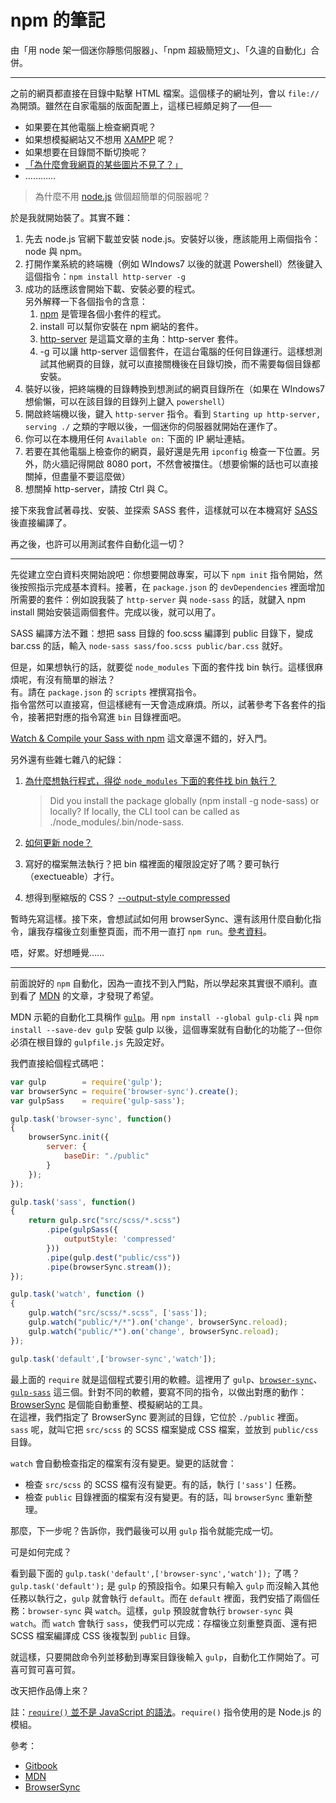 # npm 的筆記

由「用 node 架一個迷你靜態伺服器」、「npm 超級簡短文」、「久違的自動化」合併。

---

之前的網頁都直接在目錄中點擊 HTML 檔案。這個樣子的網址列，會以 `file://` 為開頭。雖然在自家電腦的版面配置上，這樣已經頗足夠了──但──

* 如果要在其他電腦上檢查網頁呢？
* 如果想模擬網站又不想用 [XAMPP](https://www.apachefriends.org/zh_tw/) 呢？
* 如果想要在目錄間不斷切換呢？
* [「為什麼會我網頁的某些圖片不見了？」](https://developer.mozilla.org/zh-TW/docs/Web/HTTP/Access_control_CORS)
* …………

> 為什麼不用 [node.js](https://nodejs.org) 做個超簡單的伺服器呢？

於是我就開始裝了。其實不難：

1. 先去 node.js 官網下載並安裝 node.js。安裝好以後，應該能用上兩個指令：node 與 npm。
2. 打開作業系統的終端機（例如 WIndows7 以後的就選 Powershell）然後鍵入這個指令：`npm install http-server -g`
3. 成功的話應該會開始下載、安裝必要的程式。  
    另外解釋一下各個指令的含意：
    1. [npm](https://www.npmjs.com/) 是管理各個小套件的程式。
    2. install 可以幫你安裝在 npm 網站的套件。
    3. [http-server](https://www.npmjs.com/package/http-server) 是這篇文章的主角：http-server 套件。
    4. \-g 可以讓 http-server 這個套件，在這台電腦的任何目錄運行。這樣想測試其他網頁的目錄，就可以直接關機後在目錄切換，而不需要每個目錄都安裝。
4. 裝好以後，把終端機的目錄轉換到想測試的網頁目錄所在（如果在 WIndows7 想偷懶，可以在該目錄的目錄列上鍵入 `powershell`）
5. 開啟終端機以後，鍵入 `http-server` 指令。看到 `Starting up http-server, serving ./` 之類的字眼以後，一個迷你的伺服器就開始在運作了。
6. 你可以在本機用任何 `Available on:` 下面的 IP 網址連結。
7. 若要在其他電腦上檢查你的網頁，最好還是先用 `ipconfig` 檢查一下位置。另外，防火牆記得開啟 8080 port，不然會被擋住。（想要偷懶的話也可以直接關掉，但盡量不要這麼做）
8. 想關掉 http-server，請按 Ctrl 與 C。

接下來我會試著尋找、安裝、並探索 SASS 套件，這樣就可以在本機寫好 [SASS](http://sass-lang.com/) 後直接編譯了。

再之後，也許可以用測試套件自動化這一切？

---

先從建立空白資料夾開始說吧：你想要開啟專案，可以下 `npm init` 指令開始，然後按照指示完成基本資料。接著，在 `package.json` 的 `devDependencies` 裡面增加所需要的套件：例如說我裝了 `http-server` 與 `node-sass` 的話，就鍵入 npm install 開始安裝這兩個套件。完成以後，就可以用了。

SASS 編譯方法不難：想把 sass 目錄的 foo.scss 編譯到 public 目錄下，變成 bar.css 的話，輸入 `node-sass sass/foo.scss public/bar.css` 就好。

但是，如果想執行的話，就要從 `node_modules` 下面的套件找 bin 執行。這樣很麻煩呢，有沒有簡單的辦法？  
有。請在 `package.json` 的 `scripts` 裡撰寫指令。  
指令當然可以直接寫，但這樣總有一天會造成麻煩。所以，試著參考下各套件的指令，接著把對應的指令寫進 `bin` 目錄裡面吧。

[Watch & Compile your Sass with npm](https://medium.com/@brianhan/watch-compile-your-sass-with-npm-9ba2b878415b) 這文章還不錯的，好入門。

另外還有些雜七雜八的紀錄：

1. [為什麼想執行程式，得從 `node_modules` 下面的套件找 bin 執行？](https://stackoverflow.com/questions/39330727/node-sass-command-not-found-when-compiling)

    > Did you install the package globally (npm install -g node-sass) or locally? If locally, the CLI tool can be called as ./node\_modules/.bin/node-sass.

2. [如何更新 node？](http://eddychang.me/blog/16-javascript/58-nodes-update.html)
3. 寫好的檔案無法執行？把 bin 檔裡面的權限設定好了嗎？要可執行（exectueable）才行。
4. 想得到壓縮版的 CSS？ [\--output-style compressed](https://stackoverflow.com/questions/40579330/minify-css-with-node-sass)

暫時先寫這樣。接下來，會想試試如何用 browserSync、還有該用什麼自動化指令，讓我存檔後立刻重整頁面，而不用一直打 `npm run`。[參考資料](https://kejyuntw.gitbooks.io/gulp-learning-notes/content/plguins/Tool/Plugins-Tool-browser-sync.html)。

唔，好累。好想睡覺……

---

前面說好的 `npm` 自動化，因為一直找不到入門點，所以學起來其實很不順利。直到看了 [MDN](https://developer.mozilla.org/zh-TW/docs/Learn/Tools_and_testing/Cross_browser_testing/Automated_testing) 的文章，才發現了希望。

MDN 示範的自動化工具稱作 [`gulp`](http://gulpjs.com/)。用 `npm install --global gulp-cli` 與 `npm install --save-dev gulp` 安裝 gulp 以後，這個專案就有自動化的功能了--但你必須在根目錄的 `gulpfile.js` 先設定好。

我們直接給個程式碼吧：

```js
var gulp        = require('gulp');
var browserSync = require('browser-sync').create();
var gulpSass    = require('gulp-sass');

gulp.task('browser-sync', function()
{
    browserSync.init({
        server: {
            baseDir: "./public"
        }
    });
});

gulp.task('sass', function()
{
    return gulp.src("src/scss/*.scss")
        .pipe(gulpSass({
            outputStyle: 'compressed'
        }))
        .pipe(gulp.dest("public/css"))
        .pipe(browserSync.stream());
});

gulp.task('watch', function ()
{
    gulp.watch("src/scss/*.scss", ['sass']);
    gulp.watch("public/*/*").on('change', browserSync.reload);
    gulp.watch("public/*").on('change', browserSync.reload);
});

gulp.task('default',['browser-sync','watch']);
```

最上面的 `require` 就是這個程式要引用的軟體。這裡用了 `gulp`、[`browser-sync`](https://www.npmjs.com/package/browser-sync)、[`gulp-sass`](https://www.npmjs.com/package/gulp-sass) 這三個。針對不同的軟體，要寫不同的指令，以做出對應的動作：[BrowserSync](https://browsersync.io/) 是個能自動重整、模擬網站的工具。  
在這裡，我們指定了 BrowserSync 要測試的目錄，它位於 `./public` 裡面。  
`sass` 呢，就叫它把 `src/scss` 的 SCSS 檔案變成 CSS 檔案，並放到 `public/css` 目錄。

`watch` 會自動檢查指定的檔案有沒有變更。變更的話就會：

* 檢查 `src/scss` 的 SCSS 檔有沒有變更。有的話，執行 `['sass']` 任務。
* 檢查 `public` 目錄裡面的檔案有沒有變更。有的話，叫 `browserSync` 重新整理。

那麼，下一步呢？告訴你，我們最後可以用 `gulp` 指令就能完成一切。

可是如何完成？

看到最下面的 `gulp.task('default',['browser-sync','watch']);` 了嗎？`gulp.task('default');` 是 `gulp` 的預設指令。如果只有輸入 `gulp` 而沒輸入其他任務以執行之，`gulp` 就會執行 `default`。而在 `default` 裡面，我們安插了兩個任務：`browser-sync` 與 `watch`。這樣，`gulp` 預設就會執行 `browser-sync` 與 `watch`。而 `watch` 會執行 `sass`，使我們可以完成：存檔後立刻重整頁面、還有把 SCSS 檔案編譯成 CSS 後複製到 `public` 目錄。

就這樣，只要開啟命令列並移動到專案目錄後輸入 `gulp`，自動化工作開始了。可喜可賀可喜可賀。

改天把作品傳上來？

註：[`require()` 並不是 JavaScript 的語法](https://stackoverflow.com/questions/9901082/what-is-this-javascript-require)。`require()` 指令使用的是 Node.js 的模組。

參考：

* [Gitbook](https://kejyuntw.gitbooks.io/gulp-learning-notes/plguins/CSS/Plugins-CSS-gulp-sass.html)
* [MDN](https://developer.mozilla.org/zh-TW/docs/Learn/Tools_and_testing/Cross_browser_testing/Automated_testing)
* [BrowserSync](https://browsersync.io/docs/gulp%22%22)
